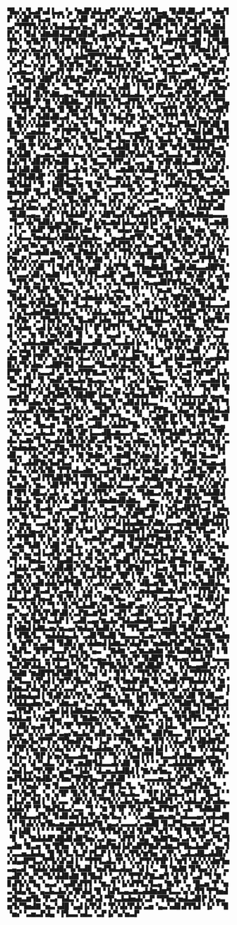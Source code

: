 ▜▙▞▄▜▃▟▚▟▐▃▄▝▄▝▆▟▛▟▟▃▆▜▞▝▟▞▃▞▟▞▜▃▄▝▉▟▉▟▉▃▟▝▚▟▅▜▛▝▞▟▛▞▜▃▅▝▝▝▝▃▞▟▉▝▚▟▟▝▚▟▛▞▅▃▞▟▐▟▛▜▅▞▆▝▆▟▝▃▄▝▃▜▃▞▜▜▜▜▞▟▞▞▙▟▄▟▄▞▅▃▜▝▟▝▚▝▉▞▚▟▊▃▛▜▙▜▝▜▝▟▚▟▟▜▞▟▇▟▛▞▚▝▉▟▝▟▇▟▉▟▃▛▐▟▉▟▛▃▄▟▆▜▟▃▅▃▙▟▜▞▃▝▛▝▟▟▚▟▜▝▜▟▊▜▜▜▞▝▅▜▙▜▚▝▊▟▜▜▙▜▙▃▜▝▜▝▞▝▅▝▊▃▝▜▞▝▐▟█▜▜▜▃▟█▝▐▞▜▟▉▟▅▞▃▞▅▃▛▞▄▞▟▝▚▝▐▜▟▃▞▞▛▝▆▛▐▃▆▃▅▝█▝▃▃▞▝▊▝▉▜▅▟▐▟▝▜▞▞▝▟▝▝▉▟▜▝▉▞▄▞▟▟▆▜▛▜▜▟▟▟▃▝▞▟▚▝▐▟▆▝▄▟▉▜▞▝▚▝▇▟▞▃▞▝▅▜▚▃▚▞▟▝▃▝▉▞▆▜▅▝▉▟▚▝▇▃▙▞▆▝▇▝▝▃▝▞▚▟▃▞▞▃▅▞▅▝▃▝▜▞▃▟▅▃▞▝▊▞▄▟▜▝▛▝▝▟▆▜▛▟▟▟▐▜▚▜▚▞▄▃▛▝▉▃▙▃▆▞▝▜▄▟▜▟▜▝▐▝▄▜▅▟▝▟█▛▐▞▟▜▙▛▇▞▞▃▅▝▚▜▝▛▐▜▟▃▅▝▃▟▐▜▞▃▄▟▞▝▛▃▆▃▞▃▅▝▚▟▝▟█▞▝▃▝▜▃▝▛▃▝▃▚▝▟▃▚▟▉▝▐▝▊▟▐▛▇▃▝▟▟▜▟▝▞▝▚▜▅▞▅▜▟▟▐▝▉▞▛▟▇▃▄▃▜▜▙▟▉▟▟▃▜▞▟▟▃▟▃▝▃▞▟▃▆▞▛▃▙▜▛▃▟▜▙▟▞▟▟▟▉▝▛▝▇▝▞▟█▟▇▃▝▟▐▟▇▝▞▜▃▟▜▜▞▞▛▃▃▞▞▞▚▞▙▜▞▜▞▞▛▜▄▝▉▝▆▜▛▝▆▜▅▝█▝█▟▚▟▜▝▐▞▛▞▝▃▜▞▝▜▃▝▟▝▇▜▜▝▄▜▛▟▚▜▄▟█▜▃▝▇▟▝▃▜▟▉▟▉▃▟▝▜▃▙▜▃▝█▝▜▟▃▛▇▝▟▞▆▞▚▜▜▜▝▜▝▞▙▃▚▞▟▝▉▝█▞▞▞▟▟▇▝▚▟▝▞▅▝▆▝▝▜▞▝▝▝▚▜▚▝▄▞▚▝▅▞▆▃▛▜▙▟▐▜▛▟█▝█▜▙▞▞▃▅▟▟▃▝▛▐▜▛▜▚▞▙▟▐▝▅▞▄▜▃▃▄▟▛▝▟▝▃▟▟▝▃▛▇▟▐▟▊▝▊▜▞▜▃▞▜▛▐▞▞▞▅▞▆▞▚▝▉▝▆▟▞▜▃▜▄▃▚▛▇▜▃▝▇▃▙▝▆▝▅▟█▟▄▟▜▜▛▃▝▟█▝▛▝▟▜▃▟▛▝▞▞▅▝▊▞▄▃▜▃▟▟█▝█▝▞▟▝▟▛▝▆▜▟▝█▟▟▟▜▃▅▝▜▞▟▟▉▝▄▃▅▃▚▟▆▃▙▃▞▟▝▃▆▃▜▟▉▞▛▟▟▞▜▃▅▜▃▃▙▝▊▃▛▞▙▛▇▟▊▟▞▜▝▟▉▟▜▞▆▟▉▝▃▝▊▝█▃▃▜▟▜▚▟▝▃▄▝▅▝▅▜▛▟▉▟▃▟▊▟▝▞▅▜▙▟▐▟▊▟█▞▝▃▚▟▜▃▟▞▆▝▅▞▚▞▝▃▆▟▉▞▟▟█▃▚▟▚▝▟▞▄▃▄▞▟▟▊▟▝▃▙▜▜▟▉▟▛▝▝▟█▜▃▟▃▝▝▝▟▞▙▃▅▞▅▝▅▞▃▃▛▝▐▜▛▃▚▜▃▜▙▃▅▝▅▜▙▜▟▟▝▝▊▝▐▟▉▜▅▞▆▝█▝▇▝▃▃▛▟▟▞▜▞▃▝▛▞▄▟▟▛▇▟▄▞▄▜▃▞▃▜▅▟▅▟▛▝█▃▟▝▉▜▅▟▊▞▃▝▇▞▚▝▃▃▄▝▛▃▛▃▟▜▃▝▃▝▞▟▃▜▛▝▄▟▇▟▇▜▃▞▞▃▙▞▝▝▅▞▚▝█▃▜▟▛▜▃▝▐▟▚▞▝▞▚▞▃▃▅▝▝▝▝▟▃▟▚▜▙▃▙▞▚▃▟▃▛▟▅▞▄▞▙▞▞▛▐▞▚▜▝▞▝▜▝▞▟▝▟▟▚▝▝▃▅▞▚▃▞▞▙▝▞▟▟▟▚▟▉▝▉▟▉▃▄▃▝▟▚▝▐▜▟▟▟▛▐▞▝▟█▜▄▟▚▜▄▟▆▜▄▜▛▜▛▟█▟▆▟▇▟▄▃▃▃▝▜▃▞▟▞▜▟▉▞▄▟▄▜▅▃▝▛▐▞▆▃▆▟▐▟▃▞▟▟▐▟▝▃▞▜▝▞▅▝▝▝▊▃▆▟▉▝▐▝▃▝▟▟▛▝█▜▚▟▊▛▐▟▆▝▛▝▅▝▚▟▄▞▟▃▛▝▅▝▞▛▐▟▇▝▊▟▅▝▄▞▝▞▞▝▟▃▃▜▅▟▟▃▞▟█▟▟▞▆▃▙▃▝▝▄▃▟▃▆▜▛▞▆▝▜▟▉▝▉▟▆▞▜▞▄▜▜▞▃▞▝▞▄▞▆▞▄▞▜▝▞▃▆▞▟▜▜▞▅▝▆▜▟▜▜▞▄▞▙▃▟▜▄▝█▝▟▜▞▞▄▟▝▞▟▃▞▟▛▝▚▃▆▟▊▟▆▞▞▜▃▛▇▟▟▝▟▞▚▝▜▜▞▟▄▟▊▃▄▜▛▞▚▜▄▟▚▟▐▟▝▛▐▛▇▃▛▞▃▞▃▃▆▝▜▝▃▜▙▝▛▟▇▝▚▝▐▝▞▝▃▜▝▜▛▜▞▝▇▃▚▞▃▞▛▜▜▞▅▞▟▞▟▝▞▟▊▝▐▝▉▟▜▝▟▞▄▟▊▝▟▞▛▜▙▝▜▜▅▟▇▟▊▝▄▟▊▟▇▃▃▟█▛▇▝▜▝▃▃▞▟▊▞▅▟▇▝▐▝▊▞▚▜▜▃▟▟▛▝▄▟▇▝▞▜▙▞▆▜▜▝▛▝▇▞▟▛▐▞▃▞▆▝▊▜▜▞▚▃▜▝▛▞▄▃▄▝▆▞▟▝▃▝▃▜▃▜▄▟▟▝▅▃▄▟▉▛▇▜▟▃▚▜▛▞▄▝█▝▄▃▛▝▉▞▜▟▛▝█▞▅▃▚▝▃▞▚▝▝▞▃▟▄▝▐▜▝▝▐▝▅▃▆▝▝▞▆▜▅▝▞▜▞▜▛▝▉▟▟▝▞▃▙▜▄▝▇▞▝▟▚▟▆▟▟▞▙▞▆▞▆▝▞▝▃▝▞▃▙▝▇▛▇▞▞▜▙▟▟▝▄▜▝▟▅▞▛▟▜▟▅▛▐▜▝▜▃▟▃▝▛▝▝▜▞▃▃▝▅▞▜▝▄▝▞▞▟▞▛▟█▝▉▟▃▃▃▟▝▞▄▜▃▟▅▛▇▟▉▟▄▞▙▝▝▞▟▟▃▞▆▟▅▜▞▝▐▝▆▜▜▜▃▝▆▜▜▃▛▜▞▝▟▞▃▝▚▛▇▞▝▃▜▜▅▜▞▝▇▝█▃▅▛▐▟▅▝▐▟▃▞▚▞▛▜▟▟▃▞▛▞▜▜▙▝▐▟▆▜▙▜▜▝▟▟▅▝▃▟▐▞▟▞▛▞▆▟▐▝▐▛▐▟▜▜▝▝█▃▛▜▅▝▛▃▝▃▜▝█▜▄▃▜▞▅▃▃▟▝▞▃▝▆▝▊▞▅▞▛▟▊▝▊▝▄▝▅▝▄▃▟▝▃▝▞▞▝▜▛▟▟▝▛▟▚▃▝▟▞▃▚▃▟▝▆▝▄▟▟▃▅▟▇▜▞▃▆▟▊▃▃▟█▃▄▜▃▃▙▟▐▞▅▝▐▝▐▜▞▛▇▜▝▟▛▝▃▞▟▃▞▃▚▟▄▜▝▟▉▝▅▝▊▛▇▟▛▃▛▃▜▝▄▞▞▛▐▟▃▝▝▝▆▞▛▝▛▞▅▟▊▝▞▝▐▞▙▟▅▝▆▛▐▜▛▞▚▞▛▟▅▝▟▃▞▞▞▞▅▜▚▟▄▟▇▝▊▟▝▝▄▟▐▟▊▃▙▟▞▃▄▟▅▟▉▞▞▜▞▟▅▞▃▟█▛▇▟▝▟▃▃▞▜▙▃▆▞▟▃▜▃▚▝█▃▞▜▃▝▇▃▅▜▜▝▛▃▛▝▛▜▛▝▄▜▚▃▃▟▝▃▜▞▅▜▜▛▇▃▆▝▞▞▛▝▜▞▙▝▅▃▄▝█▝▞▃▆▝▆▛▇▛▐▃▙▜▙▝▐▜▞▝▊▝▅▟▛▃▆▃▙▞▆▃▄▃▚▞▛▜▝▃▞▟▐▞▙▃▃▝▛▝▆▟▝▞▃▃▆▟▐▞▚▃▜▜▜▃▞▞▟▝█▟▄▜▅▟▃▜▝▟▚▃▚▃▝▞▙▜▃▝▆▟▆▞▝▝▅▝▛▞▝▜▄▜▛▝▇▃▃▟▜▞▝▞▚▟▜▟▇▜▞▟█▟█▛▐▟▅▞▛▝▆▜▅▟▅▜▙▜▝▃▜▃▙▟▃▃▟▞▄▃▄▝▐▜▞▜▚▟▅▞▙▜▚▃▙▞▞▝▊▝▆▟▄▝█▝▚▟▉▟▐▟▃▃▝▝▝▟▝▟▟▟▐▟▚▞▜▝▜▃▆▃▃▟▛▞▆▟▇▃▅▜▚▜▞▞▄▝▜▟▛▝▞▝▄▝▉▞▝▃▛▛▇▃▝▟▄▞▚▜▅▟▉▟▃▟▃▞▞▟▃▝█▝▟▜▅▝▆▟▜▟▝▃▆▟▜▝▛▜▄▃▝▝▚▃▚▟▇▛▐▛▐▝█▜▝▜▝▟▆▝█▞▞▜▝▃▝▜▅▃▆▝▝▜▞▃▅▝▃▟█▃▞▟▟▟▞▜▙▝▞▃▜▞▛▝▛▝▃▝▊▞▛▝▆▃▄▝▇▃▚▃▞▃▙▃▙▝▛▟█▝▟▛▐▃▃▟█▃▆▃▃▞▚▃▄▝▊▜▛▜▟▟▉▜▃▟▟▜▃▜▛▃▟▃▚▃▆▞▜▝▅▃▟▟▐▟▚▜▞▟▛▃▟▜▝▜▞▃▚▟▆▃▚▝▐▞▜▟▚▃▞▃▛▟▄▞▟▝▃▞▅▟▅▟▅▞▜▞▃▛▇▃▜▜▜▞▙▝▇▝▆▝▆▞▜▞▞▝▛▞▜▝▛▝▄▞▄▝▜▝▚▝▉▜▟▟▊▃▝▝▟▞▚▞▜▝▜▞▃▝▇▝▇▟▆▞▝▃▆▟█▝▛▟▅▞▟▝▃▝▃▝█▜▟▝▇▃▅▞▝▝▜▞▃▟▟▛▇▞▙▟▜▃▞▝▝▞▚▞▚▟▞▝▉▃▟▜▞▞▛▝█▞▃▝▉▃▚▛▇▝▇▃▅▃▟▟▟▃▝▞▟▞▙▜▙▝▛▜▚▟▃▟▆▝▃▃▙▛▇▝▞▝▅▜▟▞▆▟▊▝▟▝▃▟▊▜▃▜▛▃▜▞▆▝▆▝▄▟▐▜▜▟▉▜▙▜▝▜▜▜▟▝▚▟▝▟▉▟▅▝▅▟█▞▄▃▙▃▚▟▞▜▛▞▄▝▞▃▜▃▆▟▚▝▆▃▝▟▊▜▜▝▜▝▊▝▊▟▇▟▞▟▃▃▞▃▟▞▃▟█▝▉▝▟▃▆▃▚▞▞▟▛▟▇▝█▜▝▟█▃▞▃▙▝▃▝▅▜▚▞▟▜▜▞▝▃▅▞▚▝▜▟▇▃▞▟▅▝▉▝▉▟▞▜▟▟▉▟▊▝▇▃▙▝▆▞▟▜▞▞▙▝▅▟▉▃▞▟▅▟▆▟▉▟▆▃▝▝▅▃▝▝▞▟▄▜▛▞▛▃▃▜▙▞▟▟▟▟▚▝▉▃▟▞▝▃▃▟▉▝▊▞▄▝▚▃▆▝▚▜▛▟▄▟▜▛▐▝▅▜▃▟█▜▜▃▟▝▚▟▄▝▃▝▇▞▙▟▃▝▚▜▚▝▃▃▜▜▃▞▞▟▃▟▚▃▛▟▛▜▃▟▝▝▐▟▜▞▝▟▛▞▄▛▐▟▆▞▛▞▚▟▃▝▃▃▟▝▛▝█▟▚▝▛▝▐▝▞▞▝▟▐▟▄▟▇▃▛▟▇▞▃▃▄▛▇▟▊▟█▜▟▟▐▞▝▟▚▜▄▃▞▞▜▟▝▟▉▝▆▜▟▝▄▟▛▜▅▟▟▟▆▜▝▞▅▟▟▞▄▟▞▜▃▜▜▃▅▝▐▞▟▞▜▜▛▜▝▛▐▞▚▝▞▃▞▝▄▃▆▟▚▃▛▝▜▝▉▟▟▟▜▜▅▟▊▟▞▝▇▞▃▝▉▃▝▝▞▃▆▞▜▟▉▝▞▟█▝▚▟▐▃▝▝▃▝▛▝▄▟█▝▉▃▛▟▆▟▜▃▙▞▞▃▝▞▟▞▞▃▜▟▄▝▅▞▚▃▚▟▐▃▟▜▞▞▜▃▙▝▟▝▉▞▚▟▞▝▄▟▜▝▆▃▙▜▃▝▛▝▆▝▆▜▚▞▅▝▚▞▜▝▝▜▅▟▃▝▞▜▄▟▉▃▚▞▜▝▅▜▞▝▅▟▉▝▞▟▄▞▆▟▞▟▛▜▙▃▜▃▃▝▜▛▇▝▐▟▟▞▃▟▇▝▞▟▉▟▉▞▚▜▙▞▆▟▆▝▉▝▟▛▇▟▐▝▐▃▅▝█▝▜▝▐▟▊▃▚▟▛▟▞▜▅▞▆▝▄▝▛▟▜▞▄▜▃▝▊▃▙▜▟▃▛▝█▛▐▝▛▃▝▟▇▞▟▞▜▜▝▝▅▝▜▟▐▜▚▃▟▜▞▞▄▟▊▟▟▞▆▜▜▟▊▝▞▃▟▞▞▃▙▞▆▞▝▟█▃▅▜▙▝█▝▅▞▆▞▙▟▉▟▃▝▚▜▄▜▟▝▉▃▟▝▛▃▟▃▜▝▞▟▝▃▝▝▛▜▞▞▞▃▅▟▄▟▇▃▆▞▟▜▝▝▐▜▜▟▚▝▇▟▟▃▟▃▟▜▄▃▛▝▊▞▛▞▄▜▜▝▝▟▇▞▙▃▝▝▟▞▝▝▊▃▅▟▄▃▄▜▝▜▞▟▊▟▐▃▆▃▝▞▄▜▞▞▝▜▝▝▊▞▜▃▙▟▛▞▅▝▚▟▆▟▛▃▅▞▞▞▃▞▆▝▄▞▝▟▆▃▝▝▅▜▃▞▚▃▞▟▜▞▛▟▛▟▊▞▃▛▇▃▆▜▟▝▚▟▜▝▃▟▊▞▝▟▃▞▅▝▊▃▄▜▄▞▆▜▚▟▜▝▃▜▄▜▅▜▚▃▙▛▐▝▃▟▊▃▄▞▆▃▙▞▜▟▃▟▅▟▉▃▚▟▐▃▛▃▝▟▊▞▄▞▞▝▞▛▐▟▇▟▐▟▇▃▅▞▅▃▄▞▆▟▄▞▙▟▊▞▃▜▝▜▜▃▅▜▃▃▅▟█▝▜▟▊▞▄▟▄▟▉▝▊▝▟▜▙▜▃▝▅▟▟▟▄▃▙▝▃▟▊▜▙▟█▝▇▃▃▃▜▃▅▞▞▜▛▜▞▜▄▜▅▟▇▝▆▟▅▞▄▝▆▜▚▞▃▞▜▝▉▟▊▞▄▞▟▟▅▟▐▟▆▃▛▟▄▛▇▝▅▟▆▟▜▟▛▝▊▟▃▜▙▝▜▞▃▜▟▜▃▝█▜▛▜▃▃▛▞▚▜▄▝▄▃▝▝▇▟▆▝▃▞▆▃▆▟▆▝▟▞▙▟█▟▇▞▙▛▐▝▊▝▇▞▄▃▟▃▝▃▚▟▟▃▜▜▞▟▚▃▄▃▜▝▃▜▚▞▛▝▉▟█▜▝▛▇▃▄▞▟▃▙▜▚▃▃▃▜▃▛▟▛▟▟▃▜▝▟▃▟▝▚▜▅▝▃▜▛▜▙▜▟▞▚▟▛▟█▟▛▝▄▝▐▞▙▃▄▟▛▃▞▃▜▝▇▟▇▝▆▟█▜▜▟▜▟▉▜▝▞▅▟▝▟▝▝▊▜▝▞▝▜▜▞▛▞▚▞▅▝▟▝▜▜▜▜▞▝▞▟▞▜▃▃▚▜▚▟▐▝▆▜▚▜▙▟▞▝▄▃▞▝▊▜▅▟▛▟▇▝█▝▅▟▉▞▛▜▙▟▟▞▟▝▆▝▉▟▆▃▛▟▄▜▞▃▛▞▃▃▛▝▄▝▞▟▟▜▚▝▅▟▟▃▛▝▆▃▚▝▃▟▝▃▞▟▃▞▃▝▟▛▐▟▐▟▅▟▄▟▐▝▊▟▛▟▞▞▛▞▆▝▃▟▇▃▚▝▆▝▐▟▜▝▉▜▛▞▙▟▞▟▉▝▛▟▉▃▄▝▚▜▟▟▄▟▅▞▆▞▝▟▆▃▆▝▚▃▚▟▄▝█▞▜▜▙▝█▞▞▝▃▟▞▞▜▟▇▜▄▜▄▟▜▃▟▃▄▜▜▟▚▝▝▃▆▟▐▟▐▟▇▟▅▟▞▟▆▃▅▃▝▝▟▟▄▃▆▜▃▝▟▞▟▜▄▟▐▝▜▜▝▞▅▟▟▃▆▝▞▟▅▜▄▞▝▝█▝▇▟▆▞▞▞▆▞▚▝█▛▇▞▃▝▃▜▅▝▉▜▟▜▜▃▜▃▛▝▝▝▞▟▉▞▄▃▆▝▟▝▚▜▛▝▛▜▜▞▜▝▄▝▛▃▙▝▟▟▆▝▝▟▐▟▃▝▉▝▃▃▃▞▚▞▆▝▐▃▙▞▚▞▞▞▃▟▞▃▄▞▆▃▙▞▚▟▉▃▚▃▟▜▙▜▙▝▚▟▊▛▇▃▃▝▊▛▐▝▟▝▃▞▙▞▛▞▆▞▙▞▛▜▚▞▜▜▅▟▛▞▜▝▐▃▛▝▝▛▇▞▝▝▆▝▉▜▝▞▟▃▟▜▝▟█▟▇▜▟▛▐▜▛▞▙▞▅▞▞▟▄▜▞▞▚▛▇▃▟▟▅▞▛▃▚▜▙▞▆▟▐▟▐▝▞▞▚▝▇▝▛▞▟▟▄▞▃▜▚▃▚▝▉▛▐▞▅▞▆▃▃▟▅▝▐▜▞▝▜▞▝▞▙▟▐▜▜▝▜▃▃▟▚▟▇▃▃▞▄▟▄▝▐▝▟▞▄▝▟▝▚▟▃▝▟▝▛▃▆▟▉▜▟▃▃▟▞▟▉▝█▝▞▝▝▃▛▃▟▟▟▟▟▜▛▝▇▜▚▞▅▟▐▃▞▜▚▜▛▝▄▟▆▝▐▟▞▝▟▃▅▃▙▟█▟▐▝▇▞▅▜▅▃▝▟▚▜▙▝▞▃▝▟▊▃▆▟▜▟▟▞▆▟█▞▚▜▅▞▜▛▇▜▄▃▛▃▛▟▉▝▝▝▝▃▃▃▅▃▙▞▟▜▚▝▅▞▆▝▝▝▆▝▝▞▅▟▞▝▆▝▊▃▃▟▞▞▙▜▞▃▟▜▛▜▃▜▃▝▅▝▞▝▝▞▙▞▚▃▟▜▜▟▞▜▃▝▃▜▚▜▅▜▃▝▄▝▄▜▛▝▉▞▙▝▉▃▛▝▊▞▆▃▙▃▝▝▊▛▐▞▙▟▃▞▛▜▝▝█▃▟▝▝▛▐▃▛▃▜▟▐▝▐▞▃▃▝▟▛▞▟▝▞▜▜▞▞▃▙▞▆▃▆▟▜▟▟▜▝▃▚▟▟▃▛▟▚▟▅▃▟▟▟▞▛▝▛▝▇▟▜▟▃▞▃▃▝▜▝▝▆▝▊▜▛▝▛▟▞▝▆▃▛▛▇▜▝▃▙▝▜▟▇▟▉▝▞▟▜▟▃▃▟▜▞▝▊▟▊▟▅▜▃▜▚▞▆▞▙▃▚▝▝▞▃▟█▃▅▃▅▞▚▟▃▃▄▞▄▟▃▟█▜▝▝▊▟▞▞▅▜▙▃▅▃▆▟▟▟▅▛▇▝▄▃▞▃▃▃▞▃▅▟█▝▉▃▛▜▄▃▆▃▟▝▐▃▞▝▝▟▐▟█▝▐▝▝▝▝▜▟▜▚▝▚▞▞▝▉▜▜▟▚▞▟▝▊▟▛▝▅▜▝▝█▝█▝▉▜▄▜▃▞▜▝▊▝▚▝▇▟▟▟▛▟█▟▊▟▉▜▅▞▃▞▄▃▝▟▜▜▝▟▄▝▇▟▇▜▅▞▃▞▅▝▛▃▞▜▞▜▃▟▆▝▉▃▅▝▆▝█▜▅▝▞▜▚▝▐▟▅▛▇▟▐▟▚▟▛▛▇▟▚▟▆▃▛▜▙▃▙▟▛▝▄▃▜▞▃▃▅▃▙▟▄▝█▝▊▜▃▜▃▛▐▜▃▛▐▝▟▞▄▜▜▞▆▜▅▝▄▜▚▝▃▟▃▟█▃▟▟▉▞▞▟▄▟▛▜▃▞▛▜▞▟▚▟▐▝▝▜▜▜▃▟▃▜▚▝▞▃▛▜▚▜▜▛▐▝▆▜▝▟▞▞▞▟▆▜▅▃▄▃▟▝▜▟▟▞▟▟█▞▜▞▙▟▉▝▅▟▜▟▃▟▄▞▝▟▐▝▃▝▜▝▇▟▇▝▉▜▄▞▞▞▝▃▃▟▛▞▚▞▚▞▜▞▟▟▉▟▇▝▊▜▙▟▝▝▃▞▞▝▛▜▚▛▇▃▆▜▝▟▝▟▝▃▟▝▜▝▇▝▊▟▜▞▞▜▄▝▄▃▞▝▄▟▛▟▜▜▝▝▆▃▜▝▐▞▟▜▜▃▜▃▄▝▇▞▛▝▃▝█▃▅▝▛▝▅▃▜▟▄▜▃▝▄▃▙▃▙▞▄▜▛▟▟▝█▝▐▟▜▃▄▃▆▃▟▟▆▟▆▜▃▃▚▞▄▜▜▝▛▜▅▟▅▜▅▃▆▜▙▝▛▃▞▜▟▃▚▝▚▟▚▟▝▜▚▃▙▟▅▟▞▃▛▝▜▜▅▞▅▟▃▟▊▛▐▞▄▃▅▜▞▜▅▟▇▝▅▃▚▟█▝▄▟▐▞▛▟▝▝▛▞▟▞▛▟▞▃▅▝▄▃▚▟▊▟▜▜▟▝▐▞▝▝▉▝▅▞▝▃▅▃▛▟▄▝▐▜▃▃▚▟▃▝▃▛▐▞▚▞▅▃▛
